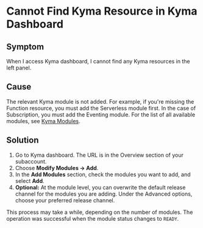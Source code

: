 # Cannot Find Kyma Resource in Kyma Dashboard

## Symptom

When I access Kyma dashboard, I cannot find any Kyma resources in the left panel.

## Cause

The relevant Kyma module is not added. For example, if you're missing the Function resource, you must add the Serverless module first. In the case of Subscription, you must add the Eventing module. For the list of all available modules, see [Kyma Modules](https://help.sap.com/docs/btp/sap-business-technology-platform/kyma-modules?locale=en-US).

## Solution

1. Go to Kyma dashboard. The URL is in the Overview section of your subaccount.
2. Choose **Modify Modules -> Add**.
3. In the **Add Modules** section, check the modules you want to add, and select **Add**.
4. **Optional:** At the module level, you can overwrite the default release channel for the modules you are adding. Under the Advanced options, choose your preferred release channel.

This process may take a while, depending on the number of modules. The operation was successful when the module status changes to `READY`.

